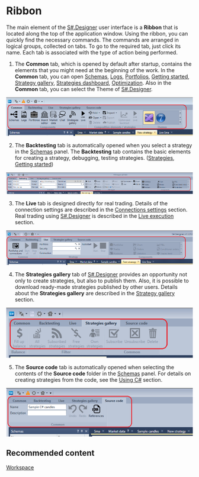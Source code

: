 # Ribbon

The main element of the [S\#.Designer](Designer.md) user interface is a **Ribbon** that is located along the top of the application window. Using the ribbon, you can quickly find the necessary commands. The commands are arranged in logical groups, collected on tabs. To go to the required tab, just click its name. Each tab is associated with the type of action being performed.

1. The **Common** tab, which is opened by default after startup, contains the elements that you might need at the beginning of the work. In the **Common** tab, you can open [Schemas](Designer_Panel_Schemas.md), [Logs](Designer_Panel_Logs.md), [Portfolios](Designer_Panel_Portfolios.md), [Getting started](Designer_Creating_repository_of_historical_data.md), [Strategy gallery](Designer_Gallery_of_strategies.md), [Strategies dashboard](Designer_Panel_strategies.md), [Optimization](Designer_Optimization.md). Also in the **Common** tab, you can select the Theme of [S\#.Designer](Designer.md).

![Designer Tape 00](../images/Designer_Tape_00.png)

2. The **Backtesting** tab is automatically opened when you select a strategy in the [Schemas](Designer_Panel_Schemas.md) panel. The **Backtesting** tab contains the basic elements for creating a strategy, debugging, testing strategies. ([Strategies](Designer_Creation_strategy.md), [Getting started](Designer_Example_of_backtesting.md))

![Designer Tape 01](../images/Designer_Tape_01.png)

3. The **Live** tab is designed directly for real trading. Details of the connection settings are described in the [Connections settings](Designer_Connection_settings.md) section. Real trading using [S\#.Designer](Designer.md) is described in the [Live execution](Designer_Live_trade.md) section.

![Designer Tape 02](../images/Designer_Tape_02.png)

4. The **Strategies gallery** tab of [S\#.Designer](Designer.md) provides an opportunity not only to create strategies, but also to publish them. Also, it is possible to download ready\-made strategies published by other users. Details about the **Strategies gallery** are described in the [Strategy gallery](Designer_Gallery_of_strategies.md) section.

![Designer Tape 03](../images/Designer_Tape_03.png)

5. The **Source code** tab is automatically opened when selecting the contents of the **Source code** folder in the [Schemas](Designer_Panel_Schemas.md) panel. For details on creating strategies from the code, see the [Using C\#](Designer_Creating_strategy_from_code.md) section.

![Designer Tape 04](../images/Designer_Tape_04.png)

## Recommended content

[Workspace](Designer_Workspace.md)
